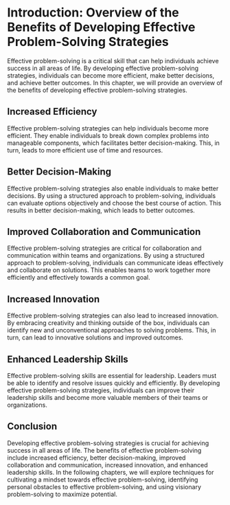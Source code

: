 Introduction: Overview of the Benefits of Developing Effective Problem-Solving Strategies
=========================================================================================

Effective problem-solving is a critical skill that can help individuals achieve success in all areas of life. By developing effective problem-solving strategies, individuals can become more efficient, make better decisions, and achieve better outcomes. In this chapter, we will provide an overview of the benefits of developing effective problem-solving strategies.

Increased Efficiency
--------------------

Effective problem-solving strategies can help individuals become more efficient. They enable individuals to break down complex problems into manageable components, which facilitates better decision-making. This, in turn, leads to more efficient use of time and resources.

Better Decision-Making
----------------------

Effective problem-solving strategies also enable individuals to make better decisions. By using a structured approach to problem-solving, individuals can evaluate options objectively and choose the best course of action. This results in better decision-making, which leads to better outcomes.

Improved Collaboration and Communication
----------------------------------------

Effective problem-solving strategies are critical for collaboration and communication within teams and organizations. By using a structured approach to problem-solving, individuals can communicate ideas effectively and collaborate on solutions. This enables teams to work together more efficiently and effectively towards a common goal.

Increased Innovation
--------------------

Effective problem-solving strategies can also lead to increased innovation. By embracing creativity and thinking outside of the box, individuals can identify new and unconventional approaches to solving problems. This, in turn, can lead to innovative solutions and improved outcomes.

Enhanced Leadership Skills
--------------------------

Effective problem-solving skills are essential for leadership. Leaders must be able to identify and resolve issues quickly and efficiently. By developing effective problem-solving strategies, individuals can improve their leadership skills and become more valuable members of their teams or organizations.

Conclusion
----------

Developing effective problem-solving strategies is crucial for achieving success in all areas of life. The benefits of effective problem-solving include increased efficiency, better decision-making, improved collaboration and communication, increased innovation, and enhanced leadership skills. In the following chapters, we will explore techniques for cultivating a mindset towards effective problem-solving, identifying personal obstacles to effective problem-solving, and using visionary problem-solving to maximize potential.
